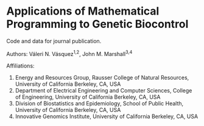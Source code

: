 # Applications of Mathematical Programming to Genetic Biocontrol

Code and data for journal publication.

Authors: Váleri N. Vásquez<sup>1,2</sup>, John M. Marshall<sup>3,4</sup>

Affiliations: 
1. Energy and Resources Group, Rausser College of Natural Resources, University of California Berkeley, CA, USA
2. Department of Electrical Engineering and Computer Sciences, College of Engineering, University of California Berkeley, CA, USA
3. Division of Biostatistics and Epidemiology, School of Public Health, University of California Berkeley, CA, USA  
4. Innovative Genomics Institute, University of California Berkeley, CA, USA
